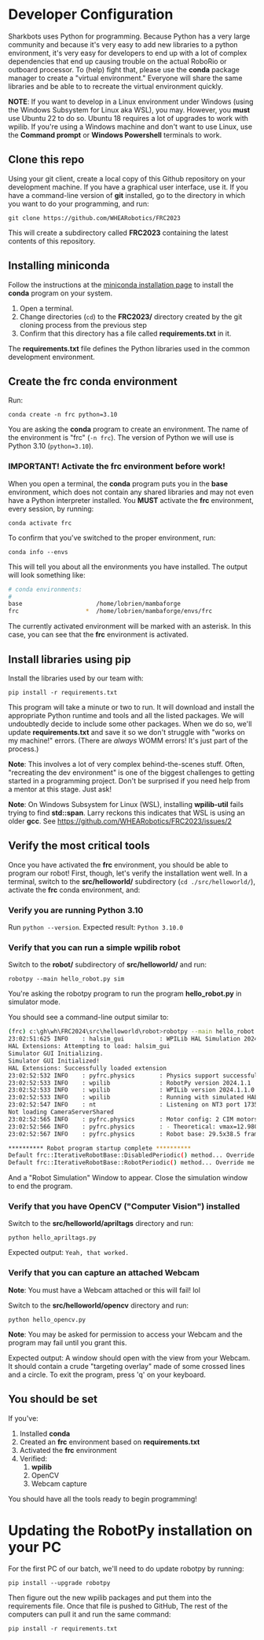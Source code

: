 # Developer Configuration

Sharkbots uses Python for programming. Because Python has a very large community and because it's very easy to add new libraries to a python environment, it's very easy for developers to end up with a lot of complex dependencies that end up causing trouble on the actual RoboRio or outboard processor. To (help) fight that, please use the **conda** package manager to create a "virtual environment." Everyone will share the same libraries and be able to to recreate the virtual environment quickly.

**NOTE**: If you want to develop in a Linux environment under Windows (using the Windows Subsystem for Linux aka WSL), you may. However, you **must** use Ubuntu 22 to do so. Ubuntu 18 requires a lot of upgrades to work with wpilib. If you're using a Windows machine and don't want to use Linux, use the **Command prompt** or **Windows Powershell** terminals to work. 

## Clone this repo 

Using your git client, create a local copy of this Github repository on your development machine. If you have a graphical user interface, use it. If you have a command-line version of **git** installed, go to the directory in which you want to do your programming, and run:

    git clone https://github.com/WHEARobotics/FRC2023

This will create a subdirectory called **FRC2023** containing the latest contents of this repository.

## Installing miniconda

Follow the instructions at the [miniconda installation page](https://docs.conda.io/en/latest/miniconda.html#latest-miniconda-installer-links) to install the **conda** program on your system.

1. Open a terminal. 
1. Change directories (`cd`) to the **FRC2023/** directory created by the git cloning process from the previous step
1. Confirm that this directory has a file called **requirements.txt** in it. 

The **requirements.txt** file defines the Python libraries used in the common development environment.


## Create the **frc** conda environment 

Run:

    conda create -n frc python=3.10

You are asking the **conda** program to create an environment. The name of the environment is "frc" (`-n frc`). The version of Python we will use is Python 3.10 (`python=3.10`).

### IMPORTANT! Activate the **frc** environment before work!

When you open a terminal, the **conda** program puts you in the **base** environment, which does not contain any shared libraries and may not even have a Python interpreter installed. You **MUST** activate the **frc** environment, every session, by running:

    conda activate frc 

To confirm that you've switched to the proper environment, run:

    conda info --envs

This will tell you about all the environments you have installed. The output will look something like:

```bash
# conda environments:
#
base                     /home/lobrien/mambaforge
frc                   *  /home/lobrien/mambaforge/envs/frc
```

The currently activated environment will be marked with an asterisk. In this case, you can see that the **frc** environment is activated. 

## Install libraries using **pip**

Install the libraries used by our team with:

    pip install -r requirements.txt

This program will take a minute or two to run. It will download and install the appropriate Python runtime and tools and all the listed packages. We will undoubtedly decide to include some other packages. When we do so, we'll update **requirements.txt** and save it so we don't struggle with "works on my machine!" errors. (There are _always_ WOMM errors! It's just part of the process.)

**Note**: This involves a lot of very complex behind-the-scenes stuff. Often, "recreating the dev environment" is one of the biggest challenges to getting started in a programming project. Don't be surprised if you need help from a mentor at this stage. Just ask!

**Note**: On Windows Subsystem for Linux (WSL), installing **wpilib-util** fails trying to find **std::span**. Larry reckons this indicates that WSL is using an older **gcc**. See https://github.com/WHEARobotics/FRC2023/issues/2

## Verify the most critical tools

Once you have activated the **frc** environment, you should be able to program our robot! First, though, let's verify the installation went well. In a terminal, switch to the **src/helloworld/** subdirectory (`cd ./src/helloworld/`), activate the **frc** conda environment, and:

### Verify you are running Python 3.10

Run `python --version`. Expected result: `Python 3.10.0`

### Verify that you can run a simple wpilib robot

Switch to the **robot/** subdirectory of **src/helloworld/** and run:

    robotpy --main hello_robot.py sim

You're asking the robotpy program to run the program **hello_robot.py** in simulator mode. 

You should see a command-line output similar to:

```bash
(frc) c:\gh\wh\FRC2024\src\helloworld\robot>robotpy --main hello_robot.py sim
23:02:51:625 INFO    : halsim_gui          : WPILib HAL Simulation 2024.1.1.0
HAL Extensions: Attempting to load: halsim_gui
Simulator GUI Initializing.
Simulator GUI Initialized!
HAL Extensions: Successfully loaded extension
23:02:52:532 INFO    : pyfrc.physics       : Physics support successfully enabled
23:02:52:533 INFO    : wpilib              : RobotPy version 2024.1.1
23:02:52:533 INFO    : wpilib              : WPILib version 2024.1.1.0
23:02:52:533 INFO    : wpilib              : Running with simulated HAL.
23:02:52:547 INFO    : nt                  : Listening on NT3 port 1735, NT4 port 5810
Not loading CameraServerShared
23:02:52:565 INFO    : pyfrc.physics       : Motor config: 2 CIM motors @ 10.71 gearing with 6.0 diameter wheels
23:02:52:566 INFO    : pyfrc.physics       : - Theoretical: vmax=12.980 ft/s, amax=44.731 ft/s^2, kv=0.925, ka=0.268
23:02:52:567 INFO    : pyfrc.physics       : Robot base: 29.5x38.5 frame, 22.0 wheelbase, 110.0 mass

********** Robot program startup complete **********
Default frc::IterativeRobotBase::DisabledPeriodic() method... Override me!
Default frc::IterativeRobotBase::RobotPeriodic() method... Override me!

```

And a "Robot Simulation" Window to appear. Close the simulation window to end the program.

### Verify that you have OpenCV ("Computer Vision") installed

Switch to the **src/helloworld/apriltags** directory and run:

    python hello_apriltags.py 

Expected output: `Yeah, that worked.`

### Verify that you can capture an attached Webcam 

**Note**: You must have a Webcam attached or this will fail! lol

Switch to the **src/helloworld/opencv** directory and run:

    python hello_opencv.py

**Note**: You may be asked for permission to access your Webcam and the program may fail until you grant this. 

Expected output: A window should open with the view from your Webcam. It should contain a crude "targeting overlay" made of some crossed lines and a circle. To exit the program, press 'q' on your keyboard. 

## You should be set

If you've:

1. Installed **conda**
1. Created an **frc** environment based on **requirements.txt** 
1. Activated the **frc** environment
1. Verified:
   1. **wpilib**
   1. OpenCV 
   1. Webcam capture

You should have all the tools ready to begin programming! 

# Updating the RobotPy installation on your PC

For the first PC of our batch, we'll need to do update robotpy by running:

    pip install --upgrade robotpy

Then figure out the new wpilib packages and put them into the requirements file.  Once that file is pushed to GitHub, The rest of the computers can pull it and run the same command:

    pip install -r requirements.txt
